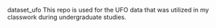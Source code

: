 dataset_ufo
This repo is used for the UFO data that was utilized in my classwork during undergraduate studies.

